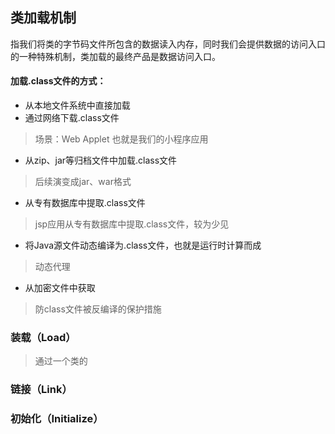 ## 类加载机制
指我们将类的字节码文件所包含的数据读入内存，同时我们会提供数据的访问入口的一种特殊机制，类加载的最终产品是数据访问入口。

#### 加载.class文件的方式：
* 从本地文件系统中直接加载 
* 通过网络下载.class文件
> 场景：Web Applet 也就是我们的小程序应用
* 从zip、jar等归档文件中加载.class文件
> 后续演变成jar、war格式
* 从专有数据库中提取.class文件
> jsp应用从专有数据库中提取.class文件，较为少见
* 将Java源文件动态编译为.class文件，也就是运行时计算而成
> 动态代理
* 从加密文件中获取
> 防class文件被反编译的保护措施

### 装载（Load）
> 通过一个类的
### 链接（Link）

### 初始化（Initialize）















